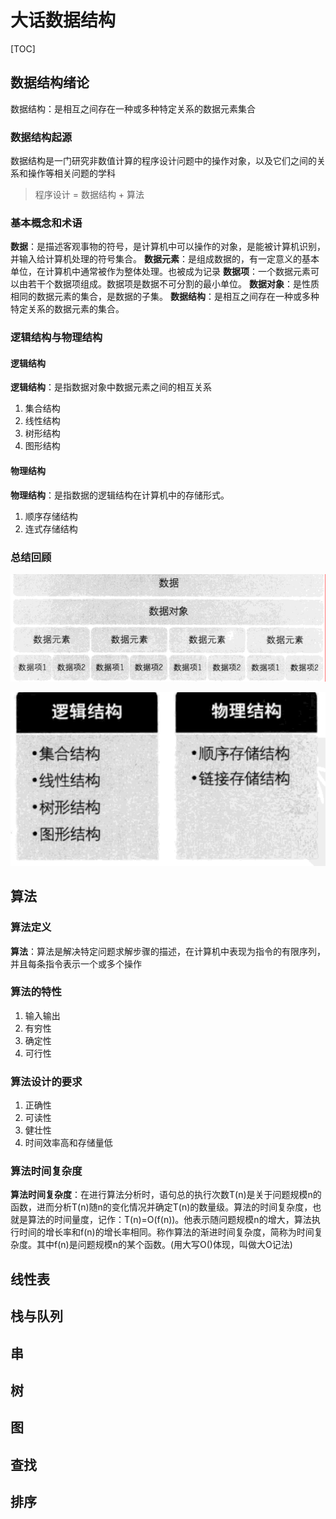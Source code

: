 大话数据结构
===
[TOC]
## 数据结构绪论
数据结构：是相互之间存在一种或多种特定关系的数据元素集合
### 数据结构起源
数据结构是一门研究非数值计算的程序设计问题中的操作对象，以及它们之间的关系和操作等相关问题的学科

> 程序设计 = 数据结构 + 算法

### 基本概念和术语
**数据**：是描述客观事物的符号，是计算机中可以操作的对象，是能被计算机识别，并输入给计算机处理的符号集合。
**数据元素**：是组成数据的，有一定意义的基本单位，在计算机中通常被作为整体处理。也被成为记录
**数据项**：一个数据元素可以由若干个数据项组成。数据项是数据不可分割的最小单位。
**数据对象**：是性质相同的数据元素的集合，是数据的子集。
**数据结构**：是相互之间存在一种或多种特定关系的数据元素的集合。
### 逻辑结构与物理结构
#### 逻辑结构
**逻辑结构**：是指数据对象中数据元素之间的相互关系
1. 集合结构
2. 线性结构
3. 树形结构
4. 图形结构
#### 物理结构
**物理结构**：是指数据的逻辑结构在计算机中的存储形式。
1. 顺序存储结构
2. 连式存储结构
### 总结回顾

![数据结构基本概念](./sources/数据结构基本概念.png)



![逻辑结构与物理结构](./sources/逻辑结构与物理结构.png)

## 算法

### 算法定义
**算法**：算法是解决特定问题求解步骤的描述，在计算机中表现为指令的有限序列，并且每条指令表示一个或多个操作
### 算法的特性
1. 输入输出
2. 有穷性
3. 确定性
4. 可行性
### 算法设计的要求
1. 正确性
2. 可读性
3. 健壮性
4. 时间效率高和存储量低
### 算法时间复杂度
**算法时间复杂度**：在进行算法分析时，语句总的执行次数T(n)是关于问题规模n的函数，进而分析T(n)随n的变化情况并确定T(n)的数量级。算法的时间复杂度，也就是算法的时间量度，记作：T(n)=O(f(n))。他表示随问题规模n的增大，算法执行时间的增长率和f(n)的增长率相同。称作算法的渐进时间复杂度，简称为时间复杂度。其中f(n)是问题规模n的某个函数。(用大写O()体现，叫做大O记法)
## 线性表
## 栈与队列
## 串
## 树
## 图
## 查找
## 排序
